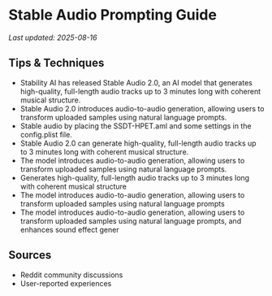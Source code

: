 # Stable Audio Prompting Guide

*Last updated: 2025-08-16*

## Tips & Techniques

- Stability AI has released Stable Audio 2.0, an AI model that generates high-quality, full-length audio tracks up to 3 minutes long with coherent musical structure.
- Stable Audio 2.0 introduces audio-to-audio generation, allowing users to transform uploaded samples using natural language prompts.
- Stable audio by placing the SSDT-HPET.aml and some settings in the config.plist file.
- Stable Audio 2.0 can generate high-quality, full-length audio tracks up to 3 minutes long with coherent musical structure.
- The model introduces audio-to-audio generation, allowing users to transform uploaded samples using natural language prompts.
- Generates high-quality, full-length audio tracks up to 3 minutes long with coherent musical structure
- The model introduces audio-to-audio generation, allowing users to transform uploaded samples using natural language prompts
- The model introduces audio-to-audio generation, allowing users to transform uploaded samples using natural language prompts, and enhances sound effect gener

## Sources

- Reddit community discussions
- User-reported experiences
